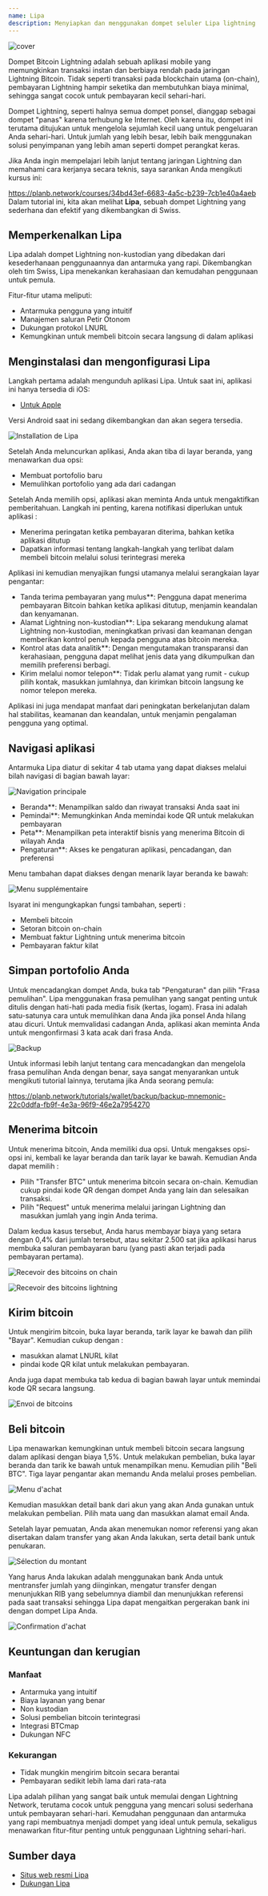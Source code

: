```yaml
---
name: Lipa
description: Menyiapkan dan menggunakan dompet seluler Lipa lightning
---
```

![cover](assets/cover.webp)

Dompet Bitcoin Lightning adalah sebuah aplikasi mobile yang memungkinkan transaksi instan dan berbiaya rendah pada jaringan Lightning Bitcoin. Tidak seperti transaksi pada blockchain utama (on-chain), pembayaran Lightning hampir seketika dan membutuhkan biaya minimal, sehingga sangat cocok untuk pembayaran kecil sehari-hari.

Dompet Lightning, seperti halnya semua dompet ponsel, dianggap sebagai dompet "panas" karena terhubung ke Internet. Oleh karena itu, dompet ini terutama ditujukan untuk mengelola sejumlah kecil uang untuk pengeluaran Anda sehari-hari. Untuk jumlah yang lebih besar, lebih baik menggunakan solusi penyimpanan yang lebih aman seperti dompet perangkat keras.

Jika Anda ingin mempelajari lebih lanjut tentang jaringan Lightning dan memahami cara kerjanya secara teknis, saya sarankan Anda mengikuti kursus ini:

https://planb.network/courses/34bd43ef-6683-4a5c-b239-7cb1e40a4aeb
Dalam tutorial ini, kita akan melihat **Lipa**, sebuah dompet Lightning yang sederhana dan efektif yang dikembangkan di Swiss.

## Memperkenalkan Lipa

Lipa adalah dompet Lightning non-kustodian yang dibedakan dari kesederhanaan penggunaannya dan antarmuka yang rapi. Dikembangkan oleh tim Swiss, Lipa menekankan kerahasiaan dan kemudahan penggunaan untuk pemula.

Fitur-fitur utama meliputi:


- Antarmuka pengguna yang intuitif
- Manajemen saluran Petir Otonom
- Dukungan protokol LNURL
- Kemungkinan untuk membeli bitcoin secara langsung di dalam aplikasi

## Menginstalasi dan mengonfigurasi Lipa

Langkah pertama adalah mengunduh aplikasi Lipa. Untuk saat ini, aplikasi ini hanya tersedia di iOS:


- [Untuk Apple](https://apps.apple.com/app/lipa-bitcoin-lightning/id1602180066)

Versi Android saat ini sedang dikembangkan dan akan segera tersedia.

![Installation de Lipa](assets/fr/01.webp)

Setelah Anda meluncurkan aplikasi, Anda akan tiba di layar beranda, yang menawarkan dua opsi:


- Membuat portofolio baru
- Memulihkan portofolio yang ada dari cadangan

Setelah Anda memilih opsi, aplikasi akan meminta Anda untuk mengaktifkan pemberitahuan. Langkah ini penting, karena notifikasi diperlukan untuk aplikasi :


- Menerima peringatan ketika pembayaran diterima, bahkan ketika aplikasi ditutup
- Dapatkan informasi tentang langkah-langkah yang terlibat dalam membeli bitcoin melalui solusi terintegrasi mereka

Aplikasi ini kemudian menyajikan fungsi utamanya melalui serangkaian layar pengantar:


- Tanda terima pembayaran yang mulus**: Pengguna dapat menerima pembayaran Bitcoin bahkan ketika aplikasi ditutup, menjamin keandalan dan kenyamanan.
- Alamat Lightning non-kustodian**: Lipa sekarang mendukung alamat Lightning non-kustodian, meningkatkan privasi dan keamanan dengan memberikan kontrol penuh kepada pengguna atas bitcoin mereka.
- Kontrol atas data analitik**: Dengan mengutamakan transparansi dan kerahasiaan, pengguna dapat melihat jenis data yang dikumpulkan dan memilih preferensi berbagi.
- Kirim melalui nomor telepon**: Tidak perlu alamat yang rumit - cukup pilih kontak, masukkan jumlahnya, dan kirimkan bitcoin langsung ke nomor telepon mereka.

Aplikasi ini juga mendapat manfaat dari peningkatan berkelanjutan dalam hal stabilitas, keamanan dan keandalan, untuk menjamin pengalaman pengguna yang optimal.

## Navigasi aplikasi

Antarmuka Lipa diatur di sekitar 4 tab utama yang dapat diakses melalui bilah navigasi di bagian bawah layar:

![Navigation principale](assets/fr/02.webp)


- Beranda**: Menampilkan saldo dan riwayat transaksi Anda saat ini
- Pemindai**: Memungkinkan Anda memindai kode QR untuk melakukan pembayaran
- Peta**: Menampilkan peta interaktif bisnis yang menerima Bitcoin di wilayah Anda
- Pengaturan**: Akses ke pengaturan aplikasi, pencadangan, dan preferensi

Menu tambahan dapat diakses dengan menarik layar beranda ke bawah:

![Menu supplémentaire](assets/fr/03.webp)

Isyarat ini mengungkapkan fungsi tambahan, seperti :


- Membeli bitcoin
- Setoran bitcoin on-chain
- Membuat faktur Lightning untuk menerima bitcoin
- Pembayaran faktur kilat

## Simpan portofolio Anda

Untuk mencadangkan dompet Anda, buka tab "Pengaturan" dan pilih "Frasa pemulihan". Lipa menggunakan frasa pemulihan yang sangat penting untuk ditulis dengan hati-hati pada media fisik (kertas, logam). Frasa ini adalah satu-satunya cara untuk memulihkan dana Anda jika ponsel Anda hilang atau dicuri. Untuk memvalidasi cadangan Anda, aplikasi akan meminta Anda untuk mengonfirmasi 3 kata acak dari frasa Anda.

![Backup](assets/fr/04.webp)

Untuk informasi lebih lanjut tentang cara mencadangkan dan mengelola frasa pemulihan Anda dengan benar, saya sangat menyarankan untuk mengikuti tutorial lainnya, terutama jika Anda seorang pemula:

https://planb.network/tutorials/wallet/backup/backup-mnemonic-22c0ddfa-fb9f-4e3a-96f9-46e2a7954270
## Menerima bitcoin

Untuk menerima bitcoin, Anda memiliki dua opsi. Untuk mengakses opsi-opsi ini, kembali ke layar beranda dan tarik layar ke bawah. Kemudian Anda dapat memilih :


- Pilih "Transfer BTC" untuk menerima bitcoin secara on-chain. Kemudian cukup pindai kode QR dengan dompet Anda yang lain dan selesaikan transaksi.
- Pilih "Request" untuk menerima melalui jaringan Lightning dan masukkan jumlah yang ingin Anda terima.

Dalam kedua kasus tersebut, Anda harus membayar biaya yang setara dengan 0,4% dari jumlah tersebut, atau sekitar 2.500 sat jika aplikasi harus membuka saluran pembayaran baru (yang pasti akan terjadi pada pembayaran pertama).

![Recevoir des bitcoins on chain](assets/fr/05.webp)

![Recevoir des bitcoins lightning](assets/fr/06.webp)

## Kirim bitcoin

Untuk mengirim bitcoin, buka layar beranda, tarik layar ke bawah dan pilih "Bayar". Kemudian cukup dengan :


- masukkan alamat LNURL kilat
- pindai kode QR kilat untuk melakukan pembayaran.

Anda juga dapat membuka tab kedua di bagian bawah layar untuk memindai kode QR secara langsung.

![Envoi de bitcoins](assets/fr/07.webp)

## Beli bitcoin

Lipa menawarkan kemungkinan untuk membeli bitcoin secara langsung dalam aplikasi dengan biaya 1,5%. Untuk melakukan pembelian, buka layar beranda dan tarik ke bawah untuk menampilkan menu. Kemudian pilih "Beli BTC". Tiga layar pengantar akan memandu Anda melalui proses pembelian.

![Menu d'achat](assets/fr/08.webp)

Kemudian masukkan detail bank dari akun yang akan Anda gunakan untuk melakukan pembelian. Pilih mata uang dan masukkan alamat email Anda.

Setelah layar pemuatan, Anda akan menemukan nomor referensi yang akan disertakan dalam transfer yang akan Anda lakukan, serta detail bank untuk penukaran.

![Sélection du montant](assets/fr/09.webp)

Yang harus Anda lakukan adalah menggunakan bank Anda untuk mentransfer jumlah yang diinginkan, mengatur transfer dengan menunjukkan RIB yang sebelumnya diambil dan menunjukkan referensi pada saat transaksi sehingga Lipa dapat mengaitkan pergerakan bank ini dengan dompet Lipa Anda.

![Confirmation d'achat](assets/fr/10.webp)

## Keuntungan dan kerugian

### Manfaat


- Antarmuka yang intuitif
- Biaya layanan yang benar
- Non kustodian
- Solusi pembelian bitcoin terintegrasi
- Integrasi BTCmap
- Dukungan NFC

### Kekurangan


- Tidak mungkin mengirim bitcoin secara berantai
- Pembayaran sedikit lebih lama dari rata-rata

Lipa adalah pilihan yang sangat baik untuk memulai dengan Lightning Network, terutama cocok untuk pengguna yang mencari solusi sederhana untuk pembayaran sehari-hari. Kemudahan penggunaan dan antarmuka yang rapi membuatnya menjadi dompet yang ideal untuk pemula, sekaligus menawarkan fitur-fitur penting untuk penggunaan Lightning sehari-hari.

## Sumber daya


- [Situs web resmi Lipa](https://lipa.swiss/)
- [Dukungan Lipa](https://getlipa.atlassian.net/servicedesk/customer/portal/1)